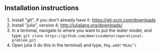 ## Installation instructions

1. Install "git", if you don't already have it.
   https://git-scm.com/downloads
2. Install "julia", version 4:
   http://julialang.org/downloads/
3. In a terminal, navigate to where you want to put the water model, and type:
   `git clone https://github.com/AmericasWater/operational-problem.git`
4. Open julia (I do this in the terminal) and type,
   `Pkg.add("Mimi")`
